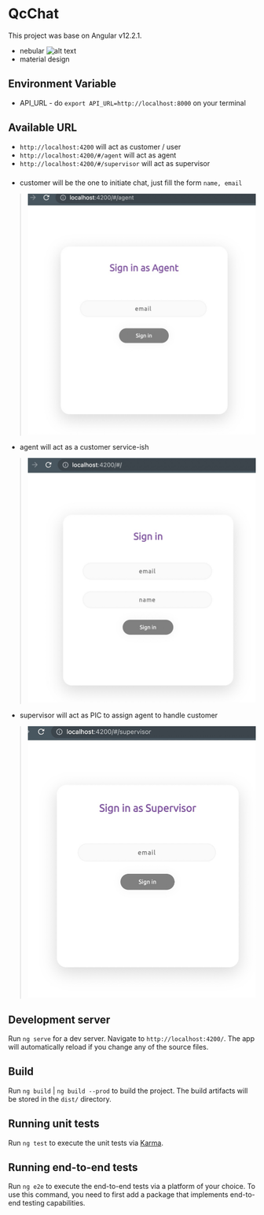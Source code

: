 # QcChat

This project was base on Angular v12.2.1.
- nebular ![alt text](https://akveo.github.io/nebular/docs/guides/install-nebular#using-angular-cli)
- material design

## Environment Variable
- API_URL - do `export API_URL=http://localhost:8000` on your terminal

## Available URL
- `http://localhost:4200` will act as customer / user
- `http://localhost:4200/#/agent` will act as agent
- `http://localhost:4200/#/supervisor` will act as supervisor

###
- customer will be the one to initiate chat, just fill the form `name, email`
> ![alt text](screenshot/as_agent.jpg)
- agent will act as a customer service-ish
> ![alt text](screenshot/as_customer.jpg)
- supervisor will act as PIC to assign agent to handle customer
> ![alt text](screenshot/as_supervisor.jpg)

## Development server

Run `ng serve` for a dev server. Navigate to `http://localhost:4200/`. The app will automatically reload if you change any of the source files.

## Build

Run `ng build` | `ng build --prod` to build the project. The build artifacts will be stored in the `dist/` directory.

## Running unit tests

Run `ng test` to execute the unit tests via [Karma](https://karma-runner.github.io).

## Running end-to-end tests

Run `ng e2e` to execute the end-to-end tests via a platform of your choice. To use this command, you need to first add a package that implements end-to-end testing capabilities.
